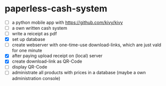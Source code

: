 # paperless-cash-system

- [ ] a python mobile app with https://github.com/kivy/kivy
- [ ] a own written cash system
- [ ] write a reiceipt as pdf
- [X] set up database
- [ ] create webserver with one-time-use download-links, which are just vald for one minute
- [X] after paying upload receipt on (local) server
- [X] create download-link as QR-Code 
- [ ] display QR-Code
- [ ] administrate all products with prices in a database (maybe a own administration console)
